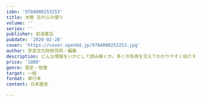 ```yaml
---
isbn: '9784000253253'
title: 木簡 古代らの便り
volume: ''
series: ''
publisher: 岩波書店
pubdate: '2020-02-28'
cover: 'https://cover.openbd.jp/9784000253253.jpg'
author: 奈良文化財研究所／編集
description: どんな情報をいかにして読み解くか。多くの写真を交えてわかりやすく紹介する木簡の奥深い世界。写真多数。
price: '1800'
genre: 歴史・地理
target: 一般
format: 単行本
content: 日本歴史

---
```

